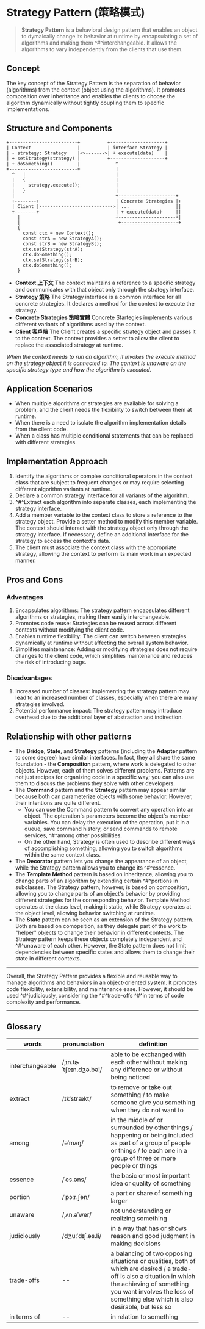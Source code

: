 # Strategy Pattern (策略模式)

> **Strategy Pattern** is a behavioral design pattern that enables an object to dymaically change its behavior at runtime by encapsulating a set of algorithms and making them ^#^interchangeable. It allows the algorithms to vary independently from the clients that use them.

## Concept

The key concept of the Strategy Pattern is the separation of behavior (algorithms) from the context (object using the algorithms). It promotes composition over inheritance and enables the clients to choose the algorithm dynamically without tightly coupling them to specific implementations.

## Structure and Components

```text
+-------------------------+          +--------------------+
| Context                 |          | interface Strategy |
| - strategy: Strategy    |<>------->| + execute(data)    |
| + setStrategy(strategy) |          +--------------------+
| + doSomething()         |             ^
+-------------------------+             |
  ^   |                                 |
  |   {                                 |
  |     strategy.execute();             |
  |   }                                 |
  |                                     +---------------------+
  +--------+                            | Concrete Strategies |+
  | Client |--------------------------->| ...                 ||
  +--------+                            | + execute(data)     ||
    |                                   +---------------------+|
    |                                    +---------------------+
    {
      const ctx = new Context();
      const strA = new StrategyA();
      const strB = new StrategyB();
      ctx.setStrategy(strA);
      ctx.doSomething();
      ctx.setStrategy(strB);
      ctx.doSomething();
    }
```

- **Context 上下文**
  The context maintains a reference to a specific strategy and communicates with that object only through the strategy interface.
- **Strategy 策略**
  The Strategy interface is a common interface for all concrete strategies. It declares a method for the context to execute the strategy.
- **Concrete Strategies 策略實體**
  Concrete Startegies implements various different variants of algorithms used by the context.
- **Client 客戶端**
  The Client creates a specific strategy object and passes it to the context. The context provides a setter to allow the client to replace the associated strategy at runtime.

*When the context needs to run an algorithm, it invokes the execute method on the strategy object it is connected to. The context is unaware on the specific strategy type and how the algorithm is executed.*

## Application Scenarios

- When multiple algorithms or strategies are available for solving a problem, and the client needs the flexibility to switch between them at runtime.
- When there is a need to isolate the algorithm implementation details from the client code.
- When a class has multiple conditional statements that can be replaced with different strategies.

## Implementation Approach

1. Identify the algorithms or complex conditional operators in the context class that are subject to frequent changes or may require selecting different algorithm variants at runtime.
2. Declare a common strategy interface for all variants of the algorithm.
3. ^#^Extract each algorithm into separate classes, each implementing the strategy interface.
4. Add a member variable to the context class to store a reference to the strategy object. Provide a setter method to modify this member variable. The context should interact with the strategy object only through the strategy interface. If necessary, define an additional interface for the strategy to access the context's data.
5. The client must associate the context class with the appropriate strategy, allowing the context to perform its main work in an expected manner.

## Pros and Cons

### Adventages

1. Encapsulates algorithms: The strategy pattern encapsulates different algorithms or strategies, making them easily interchangeable.
2. Promotes code reuse: Strategies can be reused across different contexts without modifying the client code.
3. Enables runtime flexibility: The client can switch between strategies dynamically at runtime without affecting the overall system behavior.
4. Simplifies maintenance: Adding or modifying strategies does not require changes to the client code, which simplifies maintenance and reduces the risk of introducing bugs.

### Disadvantages

1. Increased number of classes: Implementing the strategy pattern may lead to an increased number of classes, especially when there are many strategies involved.
2. Potential performance impact: The strategy pattern may introduce overhead due to the additional layer of abstraction and indirection.

## Relationship with other patterns

- The **Bridge**, **State**, and **Strategy** patterns (including the **Adapter** pattern to some degree) have similar interfaces. In fact, they all share the same foundation - the **Composition** pattern, where work is delegated to other objects. However, each of them solves different problems. Patterns are not just recipes for organizing code in a specific way; you can also use them to discuss the problems they solve with other developers.
- The **Command** pattern and the **Strategy** pattern may appear similar because both can parameterize objects with some behavior. However, their intentions are quite different.
  - You can use the Command pattern to convert any operation into an object. The opteration's parameters become the object's member variables. You can delay the execution of the operation, put it in a queue, save command history, or send commands to remote services, ^#^among other possibilities.
  - On the other hand, Strategy is often used to describe different ways of accomplishing something, allowing you to switch algorithms within the same context class.
- The **Decorator** pattern lets you change the appearance of an object, while the Strategy pattern allows you to change its ^#^essence.
- The **Template Method** pattern is based on inheritance, allowing you to change parts of an algorithm by extending certain ^#^portions in subclasses. The Strategy pattern, however, is based on composition, allowing you to change parts of an object's behavior by providing different strategies for the corresponding behavior. Template Method operates at the class level, making it static, while Strategy operates at the object level, allowing behavior switching at runtime.
- The **State** pattern can be seen as an extension of the Strategy pattern. Both are based on comopsition, as they delegate part of the work to "helper" objects to change their behavior in different contexts. The Strategy pattern keeps these objects completely independent and ^#^unaware of each other. However, the State pattern does not limit dependencies between specific states and allows them to change their state in different contexts.

---

Overall, the Strategy Pattern provides a flexible and reusable way to manage algorithms and behaviors in an object-oriented system. It promotes code flexibility, extensibility, and maintenance ease. However, it should be used ^#^judiciously, considering the ^#^trade-offs ^#^in terms of code complexity and performance.

---

## Glossary

| words | pronunciation | definition |
| ----- | ------------- | ---------- |
| interchangeable | /ˌɪn.t̬ɚˈtʃeɪn.dʒə.bəl/ | able to be exchanged with each other without making any difference or without being noticed |
| extract | /ɪkˈstrækt/ | to remove or take out something / to make someone give you something when they do not want to |
| among | /əˈmʌŋ/ | in the middle of or surrounded by other things / happening or being included as part of a group of people or things / to each one in a group of three or more people or things |
| essence | /ˈes.əns/ | the basic or most important idea or quality of something |
| portion | /ˈpɔːr.ʃən/ | a part or share of something larger |
| unaware | /ˌʌn.əˈwer/ | not understanding or realizing something |
| judiciously | /dʒuːˈdɪʃ.əs.li/ | in a way that has or shows reason and good judgment in making decisions |
| trade-offs | -- | a balancing of two opposing situations or qualities, both of which are desired / a trade-off is also a situation in which the achieving of something you want involves the loss of something else which is also desirable, but less so |
| in terms of | -- | in relation to something |
